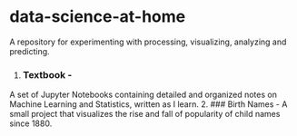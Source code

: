 # data-science-at-home
A repository for experimenting with processing, visualizing, analyzing and predicting. 

1. ### Textbook -
A set of Jupyter Notebooks containing detailed and organized notes on Machine Learning and Statistics, written as I learn. 
2. ### Birth Names - 
A small project that visualizes the rise and fall of popularity of child names since 1880.
